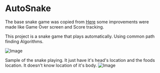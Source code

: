 # AutoSnake

The base snake game was copied from [Here](https://github.com/janbodnar/Java-Snake-Game)
some improvements were made like Game Over screen and Score tracking.

This project is a snake game that plays automatically. Using common path finding Algorithms.

![Image](https://raw.githubusercontent.com/minhaz1217/AutoSnake/master/resources/head.png)

Sample of the snake playing. It just have it's head's location and the foods location. It doesn't know location of it's body.
![Image](https://raw.githubusercontent.com/minhaz1217/AutoSnake/master/samples/autoSnake_without_body_detection_or_optimization.gif)
